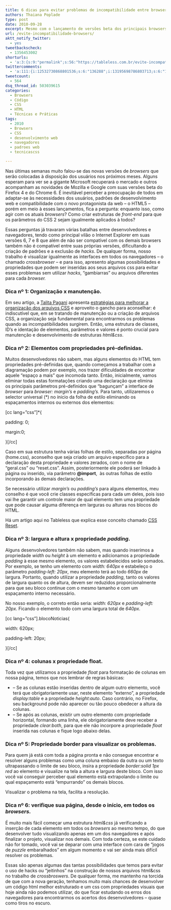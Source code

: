 ```yaml
---
title: 6 dicas para evitar problemas de incompatibilidade entre browsers.
authors: Thaiana Poplade
type: post
date: 2010-09-28
excerpt: Mesmo com o lançamento de versões beta dos principais browsers, prontos para receber o HTML5, profissionais ainda enfrentam dificuldades em realizar o trabalho de webstandards nos dias de hoje.
url: /evite-incompatibilidade-browsers/
aktt_notify_twitter:
  - yes
tweetbackscheck:
  - 1356453002
shorturls:
  - 'a:3:{s:9:"permalink";s:56:"https://tableless.com.br/evite-incompatibilidade-browsers";s:7:"tinyurl";s:26:"https://tinyurl.com/3bca7fj";s:4:"isgd";s:19:"https://is.gd/cqRnYS";}'
twittercomments:
  - 'a:111:{i:12532730868801536;s:6:"136288";i:13195698786803713;s:6:"136368";i:13198428708278273;s:6:"136373";i:13198177104560128;s:6:"136374";i:42236296344633344;s:7:"retweet";i:43729063575166976;s:6:"137160";i:111086047353503745;s:7:"retweet";i:111077506890731520;s:7:"retweet";i:111074654403305472;s:7:"retweet";i:111074153930567680;s:7:"retweet";i:111067416116727809;s:7:"retweet";i:111063770872283136;s:7:"retweet";i:111061894160334850;s:7:"retweet";i:111055561482715136;s:7:"retweet";i:111054059515027457;s:7:"retweet";i:111053091754868737;s:7:"retweet";i:111050142936875008;s:7:"retweet";i:111049160056246272;s:7:"retweet";i:111048895001399296;s:7:"retweet";i:111047981905608704;s:7:"retweet";i:111042261462171648;s:7:"retweet";i:111031727845158913;s:7:"retweet";i:111017235606290432;s:7:"retweet";i:110989330486538240;s:7:"retweet";i:110983369839489024;s:7:"retweet";i:110927449734397952;s:7:"retweet";i:110927017624616960;s:7:"retweet";i:110923479527862274;s:7:"retweet";i:110918433415237632;s:7:"retweet";i:110912424785358848;s:7:"retweet";i:110911501438697472;s:7:"retweet";i:110909985977933824;s:7:"retweet";i:110908486682025984;s:7:"retweet";i:110907893838135299;s:7:"retweet";i:110907737466077184;s:7:"retweet";i:110907543534047232;s:7:"retweet";i:110905518574415872;s:7:"retweet";i:110904859577950208;s:7:"retweet";i:110904601087188992;s:7:"retweet";i:110904524981547010;s:7:"retweet";i:110904396493225984;s:7:"retweet";i:110904261340168192;s:7:"retweet";i:109245080858132480;s:7:"retweet";i:179641868940869633;s:7:"retweet";i:179589490980036608;s:7:"retweet";i:179574673011519488;s:7:"retweet";i:179562539028459520;s:7:"retweet";i:179561559687835648;s:7:"retweet";i:186826644793737216;s:7:"retweet";i:186822436375887878;s:7:"retweet";i:186809003886653440;s:7:"retweet";i:186808885661806592;s:7:"retweet";i:186808255023030272;s:7:"retweet";i:186808155215364096;s:7:"retweet";i:186807568302211072;s:7:"retweet";i:186807434231300096;s:7:"retweet";i:186807117871726592;s:7:"retweet";i:186807115707465729;s:7:"retweet";i:186807110036766720;s:7:"retweet";i:186807064285290498;s:7:"retweet";i:186806734457806849;s:7:"retweet";i:199585846486241281;s:7:"retweet";i:199731455105048576;s:7:"retweet";i:199674604707528704;s:7:"retweet";i:199641123168321536;s:7:"retweet";i:199599510903721984;s:7:"retweet";i:199586199948632066;s:7:"retweet";i:199586071242215424;s:7:"retweet";i:199585672946917376;s:7:"retweet";i:206059650964135937;s:7:"retweet";i:206051205565263873;s:7:"retweet";i:206043120201252865;s:7:"retweet";i:206021963410440192;s:7:"retweet";i:206019951079849984;s:7:"retweet";i:206014509775732736;s:7:"retweet";i:206013566812303360;s:7:"retweet";i:206013298762727424;s:7:"retweet";i:211095720802009090;s:7:"retweet";i:211090937240223745;s:7:"retweet";i:211090235025657856;s:7:"retweet";i:211087581771870208;s:7:"retweet";i:211087527690518529;s:7:"retweet";i:211087105269571584;s:7:"retweet";i:211087082490314752;s:7:"retweet";i:211086927028424704;s:7:"retweet";i:215496955839791104;s:7:"retweet";i:215191656092270594;s:7:"retweet";i:215170991167508481;s:7:"retweet";i:215115565520531456;s:7:"retweet";i:215084348586729472;s:7:"retweet";i:215081205400473600;s:7:"retweet";i:215078638582890496;s:7:"retweet";i:215076856888705025;s:7:"retweet";i:215075992874659840;s:7:"retweet";i:224867216074612736;s:7:"retweet";i:224865518656565252;s:7:"retweet";i:224860234206822400;s:7:"retweet";i:233652907050946560;s:7:"retweet";i:231400889947127808;s:7:"retweet";i:231386909400772608;s:7:"retweet";i:231385343562244096;s:7:"retweet";i:231380442870329345;s:7:"retweet";i:252037518487347201;s:7:"retweet";i:251713024455503874;s:7:"retweet";i:251675671259123712;s:7:"retweet";i:251674422358966272;s:7:"retweet";i:251674158998618112;s:7:"retweet";i:259345943357431808;s:7:"retweet";i:259288679263113216;s:7:"retweet";i:259284961692098560;s:7:"retweet";i:278576777994047489;s:7:"retweet";}'
tweetcount:
  - 564
dsq_thread_id: 503039615
categories:
  - Browsers
  - Código
  - CSS
  - HTML
  - Técnicas e Práticas
tags:
  - 2010
  - Browsers
  - CSS
  - desenvolvimento web
  - navegadores
  - padroes web
  - tecnicascss

---
```

Nas últimas semanas muito falou-se das novas versões de _browsers_ que serão colocadas à disposição dos usuários nos próximos meses. Alguns esperam para ver se a gigante Microsoft recuperará o mercado e outros acompanham as novidades de Mozilla e Google com suas versões beta do Firefox 4 e do Chrome 6. É inevitável perceber a preocupação de todos em adaptar-se às necessidades dos usuários, padrões de desenvolvimento web e compatibilidade com o novo protagonista da web &#8211; o HTML5 &#8211; porém em meio à esses lançamentos, fica a pergunta: enquanto isso, como agir com os atuais _browsers_? Como criar estruturas de _front-end_ para que os parâmetros do CSS 2 sejam igualmente aplicados à todos?

Essas perguntas já travaram várias batalhas entre desenvolvedores e navegadores, tendo como principal vilão o Internet Explorer em suas versões 6, 7 e 8 que além de não ser compatível com os demais browsers também não é compatível entre suas próprias versões, dificultando a criação de padrões e a exclusão de _hacks_. De qualquer forma, nosso trabalho é visualizar igualmente as interfaces em todos os navegadores &#8211; o chamado _crossbrowser_ &#8211; e para isso, apresento algumas possibilidades e propriedades que podem ser inseridas aos seus arquivos css para evitar esses problemas sem utilizar _hacks_, “gambiarras” ou arquivos diferentes para cada _browser._

### Dica nº 1: Organização x manutenção.

Em seu artigo, a [Talita Pagani][1] apresenta [estratégias para melhorar a organização dos arquivos CSS][2] e aproveito o gancho para aconselhar: é indiscutível que, em se tratando de manutenção ou a criação de arquivos CSS, a organização seja fundamental para encontrarmos os problemas quando as incompatibilidades surgirem. Então, uma estrutura de classes, ID&#8217;s e identação de elementos, parâmetros e valores é ponto crucial para manutenção e desenvolvimento de estruturas _html&css_.

### Dica nº 2: Elementos com propriedades pré-definidas.

Muitos desenvolvedores não sabem, mas alguns elementos do HTML tem propriedades pré-definidas que, quando começamos a trabalhar com a diagramação podem por exemplo, nos trazer dificuldades de encontrar aquele “espaço a mais” que incomoda tanto. Então, inicialmente, vamos eliminar todas estas formatações criando uma declaração que elimina os principais parâmetros pré-definidos que “bagunçam” a interface de _browser_ para _browser:_ _margin’s_ e _padding’s._ Para tanto, utilizaremos o selector universal (*) no ínicio da folha de estilo eliminando os espaçamentos internos ou externos dos elementos:

[cc lang=&#8221;css&#8221;]*{
  
padding: 0;
  
margin:0;
  
}[/cc]

Caso em sua estrutura tenha várias folhas de estilo, separadas por página (home.css), aconselho que seja criado um arquivo específico para a declaração desta propriedade e valores zerados, com o nome de &#8220;geral.css&#8221; ou &#8220;reset.css&#8221;. Assim, posteriormente ele poderá ser linkado à página ou inserido, via parâmetro **@import**,  às outras folhas de estilo incorporando às demais declarações.

Se necessário utilizar _margin’s_ ou _padding’s_ para alguns elementos, meu conselho é que você crie classes específicas para cada um deles, pois isso vai lhe garantir um controle maior de qual elemento tem uma propriedade que pode causar alguma diferença em larguras ou alturas nos blocos do HTML.

Há um artigo aqui no Tableless que explica esse conceito chamado [CSS Reset][3].

### Dica nº 3: largura e altura x propriedade _padding_.

Alguns desenvolvedores também não sabem, mas quando inserimos a propriedade _width_ ou _height_ à um elemento e adicionamos a propriedade _padding_ à esse mesmo elemento, os valores estabelecidos serão somados. Por exemplo, se tenho um elemento com _width: 640px_ e estabeleço o parâmetro _padding-left: 20px_, meu elemento terá ao todo _660px_ de largura. Portanto, quando utilizar a propriedade _padding_, tanto os valores de largura quanto os de altura, devem ser reduzidos proporcionalmente para que seu bloco continue com o mesmo tamanho e com um espaçamento interno necessário.
  
No nosso exemplo, o correto então seria: _width: 620px_ e _padding-left: 20px_. Ficando o elemento todo com uma largura total de _640px_.

[cc lang=&#8221;css&#8221;].blocoNoticias{
  
width: 620px;
  
padding-left: 20px;
  
}[/cc]

### Dica nº 4: colunas x propriedade float.

Toda vez que utilizamos a propriedade _float_ para formatação de colunas em nossa página, temos que nos lembrar de regras básicas:

  * &#8211; Se as colunas estão inseridas dentro de algum outro elemento, você terá que obrigatoriamente usar, neste elemento “externo”, a propriedade _display:table_ e a propriedade _height:auto_. Caso contrário, no Firefox, seu background pode não aparecer ou tão pouco obedecer a altura da colunas.
  * &#8211; Se após as colunas, existir um outro elemento com propriedade horizontal, formando uma linha, ele obrigatoriamente deve receber a propriedade _clear:both_, para que ele não incorpore a propriedade _float_ inserida nas colunas e fique logo abaixo delas.

### Dica nº 5: Propriedade border para visualizar os problemas.

Para quem já está com toda a página pronta e não consegue encontrar e resolver alguns problemas como uma coluna embaixo da outra ou um texto ultrapassando o limite de seu bloco, insira a propriedade _border:solid 1px red_ ao elemento e visualize na tela a altura e largura deste bloco. Com isso você vai conseguir perceber qual elemento está extrapolando o limite ou qual espaçamento está “empurrando” os demais blocos.
  
Visualizar o problema na tela, facilita a resolução.

### Dica nº 6: verifique sua página, desde o início, em todos os _browsers._

É muito mais fácil começar uma estrutura _html&css_ já verificando a inserção de cada elemento em todos os _browsers_ ao mesmo tempo, do que desenvolver tudo visualizando apenas em um dos navegadores e após finalizar o projeto, visualizar nos demais. Com toda certeza, se este cuidado não for tomado, você vai se deparar com uma interface com cara de “jogos de _puzzle_ embaralhados” em algum momento e vai ser ainda mais difícil resolver os problemas.

Essas são apenas algumas das tantas possibilidades que temos para evitar o uso de hacks ou “jeitinhos” na construção de nossos arquivos html&css no trabalho de _crossbroswers_. De qualquer forma, me mantenho na torcida de que com a nova geração, tenhamos muito mais chances de desenvolver um código html melhor estruturado e um css com propriedades visuais que hoje ainda não podemos utilizar, do que ficar estudando os erros dos navegadores para encontrarmos os acertos dos desenvolvedores &#8211; quase como tiros no escuro.

 [1]: https://tableless.com.br/6-estrategias-para-melhorar-a-organizacao-do-seu-css-2#author-image
 [2]: https://tableless.com.br/6-estrategias-para-melhorar-a-organizacao-do-seu-css-2
 [3]: https://tableless.com.br/css-reset "Como fazer um reset nas propriedades do CSS"